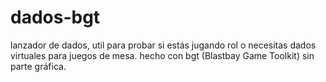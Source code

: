 # dados-bgt
lanzador de dados, util para probar si estás jugando rol o necesitas dados virtuales para juegos de mesa. hecho con bgt (Blastbay Game Toolkit) sin parte gráfica.
